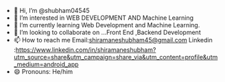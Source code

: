 - 👋 Hi, I’m @shubham04545
- 👀 I’m interested in WEB DEVELOPMENT AND Machine Learning
- 🌱 I’m currently learning Web Development and Machine Learning.
- 💞️ I’m looking to collaborate on ...Front End ,Backend Development
- 📫 How to reach me  Email:shiramaneshubham45@gmail.com Linkedin :https://www.linkedin.com/in/shiramaneshubham?utm_source=share&utm_campaign=share_via&utm_content=profile&utm_medium=android_app 
- 😄 Pronouns: He/him

<!---
shubham04545/shubham04545 is a ✨ special ✨ repository because its `README.md` (this file) appears on your GitHub profile.
You can click the Preview link to take a look at your changes.
--->
